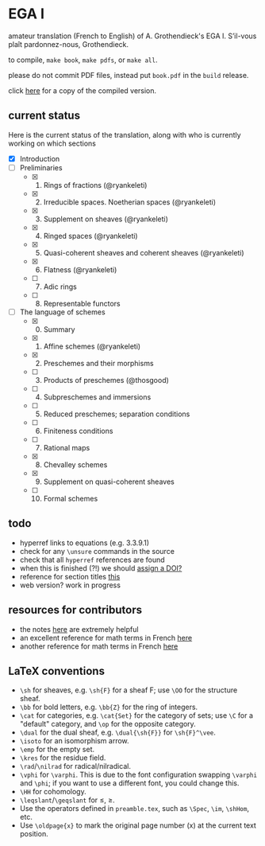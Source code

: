# EGA I

amateur translation (French to English) of A. Grothendieck's EGA I.
S’il-vous plaît pardonnez-nous, Grothendieck.

to compile, `make book`, `make pdfs`, or `make all`.

please do not commit PDF files, instead put `book.pdf` in the `build` release.

click [here](https://github.com/ryankeleti/ega/releases/download/build/book.pdf) for a copy of the compiled version.

## current status

Here is the current status of the translation, along with who is currently working on which sections

- [x] Introduction
- [ ] Preliminaries
    + [x] 1. Rings of fractions (@ryankeleti)
    + [x] 2. Irreducible spaces. Noetherian spaces (@ryankeleti)
    + [x] 3. Supplement on sheaves (@ryankeleti)
    + [x] 4. Ringed spaces (@ryankeleti)
    + [x] 5. Quasi-coherent sheaves and coherent sheaves (@ryankeleti)
    + [x] 6. Flatness (@ryankeleti)
    + [ ] 7. Adic rings
    + [ ] 8. Representable functors
- [ ] The language of schemes
    + [x] 0. Summary
    + [x] 1. Affine schemes (@ryankeleti)
    + [x] 2. Preschemes and their morphisms
    + [ ] 3. Products of preschemes (@thosgood)
    + [ ] 4. Subpreschemes and immersions
    + [ ] 5. Reduced preschemes; separation conditions
    + [ ] 6. Finiteness conditions
    + [ ] 7. Rational maps
    + [x] 8. Chevalley schemes
    + [x] 9. Supplement on quasi-coherent sheaves
    + [ ] 10. Formal schemes

## todo

- hyperref links to equations (e.g. 3.3.9.1)
- check for any `\unsure` commands in the source
- check that all `hyperref` references are found
- when this is finished (?!) we should [assign a DOI?](https://guides.github.com/activities/citable-code/)
- reference for section titles [this](https://stacky.net/wiki/index.php?title=EGA_contents)
- web version? work in progress

## resources for contributors

- the notes [here](https://math.berkeley.edu/~mhaiman/math256-fall18-spring19/) are extremely helpful
- an excellent reference for math terms in French [here](http://www-users.math.umn.edu/~kwlan/documents/french-glossary.pdf)
- another reference for math terms in French [here](https://ensiwiki.ensimag.fr/index.php?title=Lexique_scientifique_fran%C3%A7ais-anglais)

## LaTeX conventions
- `\sh` for sheaves, e.g. `\sh{F}` for a sheaf F; use `\OO` for the structure sheaf.
- `\bb` for bold letters, e.g. `\bb{Z}` for the ring of integers.
- `\cat` for categories, e.g. `\cat{Set}` for the category of sets; use `\C` for a "default" category, and `\op` for the opposite category.
- `\dual` for the dual sheaf, e.g. `\dual{\sh{F}}` for `\sh{F}^\vee`.
- `\isoto` for an isomorphism arrow.
- `\emp` for the empty set.
- `\kres` for the residue field.
- `\rad`/`\nilrad` for radical/nilradical.
- `\vphi` for `\varphi`. This is due to the font configuration swapping `\varphi` and `\phi`; if you want to use a different font, you could change this.
- `\HH` for cohomology.
- `\leqslant`/`\geqslant` for ≤, ≥.
- Use the operators defined in `preamble.tex`, such as `\Spec`, `\im`, `\shHom`, etc.
- Use `\oldpage{x}` to mark the original page number (x) at the current text position.

